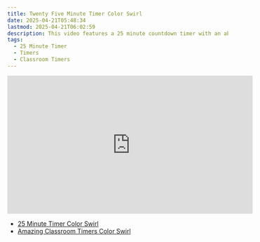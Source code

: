```yaml
---
title: Twenty Five Minute Timer Color Swirl
date: 2025-04-21T05:48:34
lastmod: 2025-04-21T06:02:59
description: This video features a 25 minute countdown timer with an abstract rainbow color swirl animated background.
tags:
  - 25 Minute Timer
  - Timers
  - Classroom Timers
---
```


<div class="iframe-16-9-container">
<iframe class="youTubeIframe" width="560" height="315" src="https://www.youtube.com/embed/eo9FbnSo2ZQ" title="YouTube video player" frameborder="0" allow="accelerometer; autoplay; clipboard-write; encrypted-media; gyroscope; picture-in-picture; web-share" allowfullscreen></iframe>
</div>

- [25 Minute Timer Color Swirl](https://youtu.be/eo9FbnSo2ZQ)
- [Amazing Classroom Timers Color Swirl](../amazing-classroom-timers-color-swirl.md)
